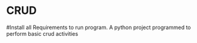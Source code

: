 # CRUD
#Install all Requirements to run program.
A python project programmed to perform basic crud activities
